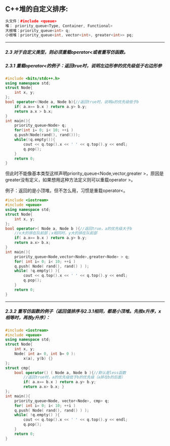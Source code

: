 ## C++堆的自定义排序:

```cpp
头文件：#include <queue> 
堆： priority_queue<Type, Container, Functional>
大根堆：priority_queue<int> q;
小根堆：priority_queue<int, vector<int>, greater<int>> pq; 
```

----

##### 2.3 对于自定义类型，则必须重载operator<或者重写仿函数。

##### 2.3.1 重载operator<的例子：返回true时，说明左边形参的优先级低于右边形参

```cpp
#include <bits/stdc++.h> 
using namespace std;
struct Node{
    int x, y;
};
bool operator<(Node a, Node b){//返回true时，说明a的优先级低于b
    if( a.x== b.x ) return a.y> b.y;
    return a.x > b.x;
}
int main(){
    priority_queue<Node> q;
    for(int i= 0; i< 10; ++i )
    q.push(Node(rand(), rand()));
    while(!q.empty()){
        cout << q.top().x << ' ' << q.top().y << endl;
        q.pop();
    }
    return 0;
}
```

但此时不能像基本类型这样声明priority_queue<Node,vector<Node>,greater<Node> >，原因是greater<Node>没有定义，如果想用这种方法定义则可以重载operator >。

例子：返回的是小顶堆。但不怎么用，习惯是重载operator<。

```cpp
#include <iostream>
#include <queue>
using namespace std;
struct Node{
    int x, y;
};
bool operator>( Node a, Node b ){//返回true，a的优先级大于b
    //x大的排在队前部；x相同时，y大的排在队前部
    if( a.x== b.x ) return a.y> b.y;
    return a.x> b.x;
}
int main(){
    priority_queue<Node,vector<Node>,greater<Node> > q;
    for( int i= 0; i< 10; ++i )
    q.push( Node( rand(), rand() ) );
    while( !q.empty() ){
        cout << q.top().x << ' ' << q.top().y << endl;
        q.pop();
    }
    return 0;
}
```

---

##### 2.3.2 重写仿函数的例子（返回值排序与2.3.1相同，都是小顶堆。先按x升序，x相等时，再按y升序）：

```cpp
#include <iostream>
#include <queue>
using namespace std;
struct Node{
    int x, y;
    Node( int a= 0, int b= 0 ):
        x(a), y(b) {}
};
struct cmp{
    bool operator() ( Node a, Node b ){//默认是less函数
        //返回true时，a的优先级低于b的优先级（a排在b的后面）
        if( a.x== b.x ) return a.y> b.y;
        return a.x> b.x; }
};
int main(){
    priority_queue<Node, vector<Node>, cmp> q;
    for( int i= 0; i< 10; ++i )
    q.push( Node( rand(), rand() ) );
    while( !q.empty() ){
        cout << q.top().x << ' ' << q.top().y << endl;
        q.pop();
    }
    return 0;
}
```

